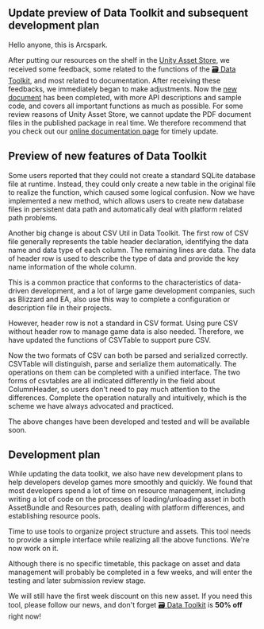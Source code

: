 ## Update preview of Data Toolkit and subsequent development plan

Hello anyone, this is Arcspark.

After putting our resources on the shelf in the [Unity Asset Store](https://assetstore.unity.com/publishers/69610), we received some feedback,
some related to the functions of the [🗃️ Data Toolkit](https://assetstore.unity.com/packages/slug/224909), and most related to documentation.
After receiving these feedbacks, we immediately began to make adjustments. 
Now the [new document](https://github.com/Arcspak/Tutorials/blob/main/Data_Toolkit/Data_Toolkit_Quick_Tutorial.pdf) has been completed,
with more API descriptions and sample code, and covers all important functions as much as possible.
For some review reasons of Unity Asset Store, we cannot update the PDF document files in the published package in real time.
We therefore recommend that you check out our [online documentation page](https://github.com/Arcspak/Tutorials) for timely update.

## Preview of new features of Data Toolkit
Some users reported that they could not create a standard SQLite database file at runtime.
Instead, they could only create a new table in the original file to realize the function, which caused some logical confusion.
Now we have implemented a new method, which allows users to create new database files in persistent data path and automatically deal with platform related path problems.

Another big change is about CSV Util in Data Toolkit.
The first row of CSV file generally represents the table header declaration, identifying the data name and data type of each column. The remaining lines are data.
The data of header row is used to describe the type of data and provide the key name information of the whole column.

This is a common practice that conforms to the characteristics of data-driven development, and a lot of large game development companies, such as Blizzard and EA, also use this way to complete a configuration or description file in their projects.

However, header row is not a standard in CSV format. Using pure CSV without header row to manage game data is also needed.
Therefore, we have updated the functions of CSVTable to support pure CSV.

Now the two formats of CSV can both be parsed and serialized correctly. CSVTable will distinguish, parse and serialize them automatically.
The operations on them can be completed with a unified interface.
The two forms of csvtables are all indicated differently in the field about ColumnHeader, so users don't need to pay much attention to the differences.
Complete the operation naturally and intuitively, which is the scheme we have always advocated and practiced.

The above changes have been developed and tested and will be available soon.

## Development plan
While updating the data toolkit, we also have new development plans to help developers develop games more smoothly and quickly.
We found that most developers spend a lot of time on resource management, including writing a lot of code on the processes of loading/unloading asset in both AssetBundle and Resources path, dealing with platform differences, and establishing resource pools.

Time to use tools to organize project structure and assets. This tool needs to provide a simple interface while realizing all the above functions. We're now work on it.

Although there is no specific timetable, this package on asset and data management will probably be completed in a few weeks, and will enter the testing and later submission review stage.

We will still have the first week discount on this new asset. If you need this tool, please follow our news, and don't forget [🗃️ Data Toolkit](https://assetstore.unity.com/packages/slug/224909) is **50% off** right now!
